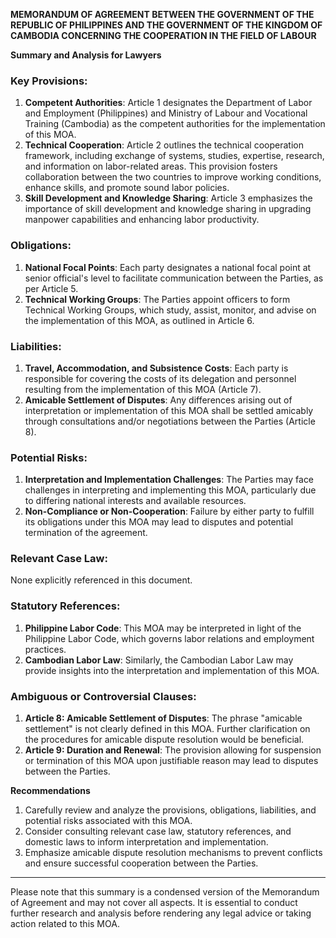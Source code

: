 **MEMORANDUM OF AGREEMENT BETWEEN THE GOVERNMENT OF THE REPUBLIC OF PHILIPPINES AND THE GOVERNMENT OF THE KINGDOM OF CAMBODIA CONCERNING THE COOPERATION IN THE FIELD OF LABOUR**

**Summary and Analysis for Lawyers**

### Key Provisions:

1. **Competent Authorities**: Article 1 designates the Department of Labor and Employment (Philippines) and Ministry of Labour and Vocational Training (Cambodia) as the competent authorities for the implementation of this MOA.
2. **Technical Cooperation**: Article 2 outlines the technical cooperation framework, including exchange of systems, studies, expertise, research, and information on labor-related areas. This provision fosters collaboration between the two countries to improve working conditions, enhance skills, and promote sound labor policies.
3. **Skill Development and Knowledge Sharing**: Article 3 emphasizes the importance of skill development and knowledge sharing in upgrading manpower capabilities and enhancing labor productivity.

### Obligations:

1. **National Focal Points**: Each party designates a national focal point at senior official's level to facilitate communication between the Parties, as per Article 5.
2. **Technical Working Groups**: The Parties appoint officers to form Technical Working Groups, which study, assist, monitor, and advise on the implementation of this MOA, as outlined in Article 6.

### Liabilities:

1. **Travel, Accommodation, and Subsistence Costs**: Each party is responsible for covering the costs of its delegation and personnel resulting from the implementation of this MOA (Article 7).
2. **Amicable Settlement of Disputes**: Any differences arising out of interpretation or implementation of this MOA shall be settled amicably through consultations and/or negotiations between the Parties (Article 8).

### Potential Risks:

1. **Interpretation and Implementation Challenges**: The Parties may face challenges in interpreting and implementing this MOA, particularly due to differing national interests and available resources.
2. **Non-Compliance or Non-Cooperation**: Failure by either party to fulfill its obligations under this MOA may lead to disputes and potential termination of the agreement.

### Relevant Case Law:

None explicitly referenced in this document.

### Statutory References:

1. **Philippine Labor Code**: This MOA may be interpreted in light of the Philippine Labor Code, which governs labor relations and employment practices.
2. **Cambodian Labor Law**: Similarly, the Cambodian Labor Law may provide insights into the interpretation and implementation of this MOA.

### Ambiguous or Controversial Clauses:

1. **Article 8: Amicable Settlement of Disputes**: The phrase "amicable settlement" is not clearly defined in this MOA. Further clarification on the procedures for amicable dispute resolution would be beneficial.
2. **Article 9: Duration and Renewal**: The provision allowing for suspension or termination of this MOA upon justifiable reason may lead to disputes between the Parties.

**Recommendations**

1. Carefully review and analyze the provisions, obligations, liabilities, and potential risks associated with this MOA.
2. Consider consulting relevant case law, statutory references, and domestic laws to inform interpretation and implementation.
3. Emphasize amicable dispute resolution mechanisms to prevent conflicts and ensure successful cooperation between the Parties.

---

Please note that this summary is a condensed version of the Memorandum of Agreement and may not cover all aspects. It is essential to conduct further research and analysis before rendering any legal advice or taking action related to this MOA.